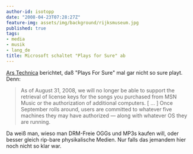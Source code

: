 ```yaml
---
author-id: isotopp
date: "2008-04-23T07:28:27Z"
feature-img: assets/img/background/rijksmuseum.jpg
published: true
tags:
- media
- musik
- lang_de
title: Microsoft schaltet "Plays for Sure" ab
---
```

[Ars Technica](http://arstechnica.com/news.ars/post/20080422-drm-sucks-redux-microsoft-to-nuke-msn-music-drm-keys.html)
berichtet, daß "Plays For Sure" mal gar nicht so sure playt. Denn:

> As of August 31, 2008, we will no longer be able to support the retrieval
> of license keys for the songs you purchased from MSN Music or the
> authorization of additional computers. [ ... ] Once September rolls
> around, users are committed to whatever five machines they may have
> authorized &#8212; along with whatever OS they are running.

Da weiß man, wieso man DRM-Freie OGGs und MP3s kaufen will, oder besser
gleich rip-bare physikalische Medien. Nur falls das jemandem hier noch nicht
so klar war.
